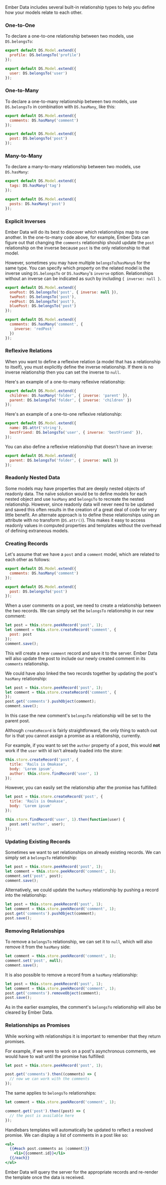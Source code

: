 Ember Data includes several built-in relationship types to help you
define how your models relate to each other.

### One-to-One

To declare a one-to-one relationship between two models, use
`DS.belongsTo`:

```javascript {data-filename=app/models/user.js}
export default DS.Model.extend({
  profile: DS.belongsTo('profile')
});
```

```javascript {data-filename=app/models/profile.js}
export default DS.Model.extend({
  user: DS.belongsTo('user')
});
```

### One-to-Many

To declare a one-to-many relationship between two models, use
`DS.belongsTo` in combination with `DS.hasMany`, like this:

```javascript {data-filename=app/models/post.js}
export default DS.Model.extend({
  comments: DS.hasMany('comment')
});
```

```javascript {data-filename=app/models/comment.js}
export default DS.Model.extend({
  post: DS.belongsTo('post')
});
```

### Many-to-Many

To declare a many-to-many relationship between two models, use
`DS.hasMany`:

```javascript {data-filename=app/models/post.js}
export default DS.Model.extend({
  tags: DS.hasMany('tag')
});
```

```javascript {data-filename=app/models/tag.js}
export default DS.Model.extend({
  posts: DS.hasMany('post')
});
```

### Explicit Inverses

Ember Data will do its best to discover which relationships map to one
another. In the one-to-many code above, for example, Ember Data can figure out that
changing the `comments` relationship should update the `post`
relationship on the inverse because `post` is the only relationship to
that model.

However, sometimes you may have multiple `belongsTo`/`hasMany`s for
the same type. You can specify which property on the related model is
the inverse using `DS.belongsTo` or `DS.hasMany`'s `inverse`
option. Relationships without an inverse can be indicated as such by
including `{ inverse: null }`.


```javascript {data-filename=app/models/comment.js}
export default DS.Model.extend({
  onePost: DS.belongsTo('post', { inverse: null }),
  twoPost: DS.belongsTo('post'),
  redPost: DS.belongsTo('post'),
  bluePost: DS.belongsTo('post')
});
```

```javascript {data-filename=app/models/post.js}
export default DS.Model.extend({
  comments: DS.hasMany('comment', {
    inverse: 'redPost'
  })
});
```

### Reflexive Relations

When you want to define a reflexive relation (a model that has a relationship to
itself), you must explicitly define the inverse relationship. If there
is no inverse relationship then you can set the inverse to `null`.

Here's an example of a one-to-many reflexive relationship:

```javascript {data-filename=app/models/folder.js}
export default DS.Model.extend({
  children: DS.hasMany('folder', { inverse: 'parent' }),
  parent: DS.belongsTo('folder', { inverse: 'children' })
});
```

Here's an example of a one-to-one reflexive relationship:

```javascript {data-filename=app/models/user.js}
export default DS.Model.extend({
  name: DS.attr('string'),
  bestFriend: DS.belongsTo('user', { inverse: 'bestFriend' }),
});
```

You can also define a reflexive relationship that doesn't have an inverse:

```javascript {data-filename=app/models/folder.js}
export default DS.Model.extend({
  parent: DS.belongsTo('folder', { inverse: null })
});
```

### Readonly Nested Data

Some models may have properties that are deeply nested objects of
readonly data. The naïve solution would be to define models for each
nested object and use `hasMany` and `belongsTo` to recreate the nested
relationship. However, since readonly data will never need to be
updated and saved this often results in the creation of a great deal
of code for very little benefit. An alternate approach is to define
these relationships using an attribute with no transform
(`DS.attr()`). This makes it easy to access readonly values in
computed properties and templates without the overhead of defining
extraneous models.

### Creating Records

Let's assume that we have a `post` and a `comment` model, which are related to each other as follows:

```javascript {data-filename=app/models/post.js}
export default DS.Model.extend({
  comments: DS.hasMany('comment')
});
```

```javascript {data-filename=app/models/comment.js}
export default DS.Model.extend({
  post: DS.belongsTo('post')
});
```

When a user comments on a post, we need to create a relationship between the two records. We can simply set the `belongsTo` relationship in our new comment:

```javascript
let post = this.store.peekRecord('post', 1);
let comment = this.store.createRecord('comment', {
  post: post
});
comment.save();
```

This will create a new `comment` record and save it to the server. Ember Data will also update the post to include our newly created comment in its `comments` relationship.

We could have also linked the two records together by updating the post's `hasMany` relationship:

```javascript
let post = this.store.peekRecord('post', 1);
let comment = this.store.createRecord('comment', {
});
post.get('comments').pushObject(comment);
comment.save();
```

In this case the new comment's `belongsTo` relationship will be set to the parent post.

Although `createRecord` is fairly straightforward, the only thing to watch out for
is that you cannot assign a promise as a relationship, currently.

For example, if you want to set the `author` property of a post, this would **not** work
if the `user` with id isn't already loaded into the store:

```javascript
this.store.createRecord('post', {
  title: 'Rails is Omakase',
  body: 'Lorem ipsum',
  author: this.store.findRecord('user', 1)
});
```

However, you can easily set the relationship after the promise has fulfilled:

```javascript
let post = this.store.createRecord('post', {
  title: 'Rails is Omakase',
  body: 'Lorem ipsum'
});

this.store.findRecord('user', 1).then(function(user) {
  post.set('author', user);
});
```

### Updating Existing Records

Sometimes we want to set relationships on already existing records. We can simply set a `belongsTo` relationship:

```javascript
let post = this.store.peekRecord('post', 1);
let comment = this.store.peekRecord('comment', 1);
comment.set('post', post);
comment.save();
```

Alternatively, we could update the `hasMany` relationship by pushing a record into the relationship:

```javascript
let post = this.store.peekRecord('post', 1);
let comment = this.store.peekRecord('comment', 1);
post.get('comments').pushObject(comment);
post.save();
```

### Removing Relationships

To remove a `belongsTo` relationship, we can set it to `null`, which will also remove it from the `hasMany` side:

```javascript
let comment = this.store.peekRecord('comment', 1);
comment.set('post', null);
comment.save();
```

It is also possible to remove a record from a `hasMany` relationship:

```javascript
let post = this.store.peekRecord('post', 1);
let comment = this.store.peekRecord('comment', 1);
post.get('comments').removeObject(comment);
post.save();
```

As in the earlier examples, the comment's `belongsTo` relationship will also be cleared by Ember Data.

### Relationships as Promises

While working with relationships it is important to remember that they return promises.

For example, if we were to work on a post's asynchronous comments, we would have to wait until the promise has fulfilled:

```javascript
let post = this.store.peekRecord('post', 1);

post.get('comments').then((comments) => {
  // now we can work with the comments
});
```

The same applies to `belongsTo` relationships:

```javascript
let comment = this.store.peekRecord('comment', 1);

comment.get('post').then((post) => {
  // the post is available here
});
```

Handlebars templates will automatically be updated to reflect a resolved promise. We can display a list of comments in a post like so:

```handlebars
<ul>
  {{#each post.comments as |comment|}}
    <li>{{comment.id}}</li>
  {{/each}}
</ul>
```

Ember Data will query the server for the appropriate records and re-render the template once the data is received.
